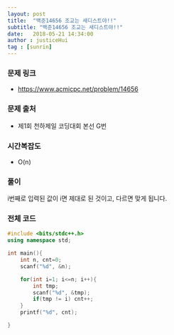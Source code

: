 ```yaml
---
layout: post
title:  "백준14656 조교는 새디스트야!!"
subtitle: "백준14656 조교는 새디스트야!!"
date:   2018-05-21 14:34:00
author : justiceHui
tag : [sunrin]
---
```


### 문제 링크
* https://www.acmicpc.net/problem/14656

### 문제 출처
* 제1회 천하제일 코딩대회 본선 G번

### 시간복잡도
* O(n)

### 풀이
i번째로 입력된 값이 i면 제대로 된 것이고, 다르면 맞게 됩니다.

### 전체 코드
```cpp
#include <bits/stdc++.h>
using namespace std;

int main(){
	int n, cnt=0;
	scanf("%d", &n);

	for(int i=1; i<=n; i++){
		int tmp;
		scanf("%d", &tmp);
		if(tmp != i) cnt++;
	}
	printf("%d", cnt);

}
```

